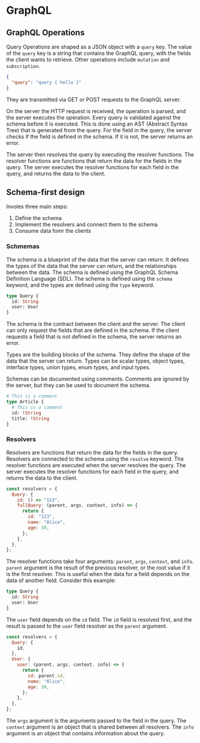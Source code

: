 # GraphQL

## GraphQL Operations

Query Operations are shaped as a JSON object with a `query` key. The value of the `query` key is a string that contains the GraphQL query, with the fields the client wants to retrieve. Other operations include `mutation` and `subscription`.

```json
{
  "query": "query { hello }"
}
```

They are transmitted via GET or POST requests to the GraphQL server.

On the server the HTTP request is received, the operation is parsed, and the server executes the operation. Every query is validated against the schema before it is executed. This is done using an AST (Abstract Syntax Tree) that is generated from the query. For the field in
the query, the server checks if the field is defined in the schema. If it is not, the server returns an error.

The server then resolves the query by executing the resolver functions. The resolver functions are functions that return the data for the fields in the query. The server executes the resolver functions for each field in the query, and returns the data to the client.

## Schema-first design

Involes three main steps:

1. Define the schema
2. Implement the resolvers and connect them to the schema
3. Consume data fomr the clients

### Schmemas

The schema is a blueprint of the data that the server can return. It defines the types of the data that the server can return, and the relationships between the data. The schema is defined using the GraphQL Schema Definition Language (SDL). The schema is defined using the `schema` keyword, and the types are defined using the `type` keyword.

```graphql
type Query {
  id: String
  user: User
}
```

The schema is the contract between the client and the server. The client can only request the fields that are defined in the schema. If the client requests a field that is not defined in the schema, the server returns an error.

Types are the building blocks of the schema. They define the shape of the data that the server can return. Types can be scalar types, object types, interface types, union types, enum types, and input types.

Schemas can be documented using comments. Comments are ignored by the server, but they can be used to document the schema.

```graphql
# This is a comment
type Article {
  # This is a comment
  id: !String
  title: !String
}
```

### Resolvers

Resolvers are functions that return the data for the fields in the query. Resolvers are connected to the schema using the `resolve` keyword. The resolver functions are executed when the server resolves the query. The server executes the resolver functions for each field in the query, and returns the data to the client.

```javascript
const resolvers = {
  Query: {
    id: () => "123",
    fullQuery: (parent, args, context, info) => {
      return {
        id: "123",
        name: "Alice",
        age: 30,
      };
    },
  },
};
```

The resolver functions take four arguments: `parent`, `args`, `context`, and `info`.
`parent` argument is the result of the previous resolver, or the root value if it is the first resolver. This is useful when the data for a field depends on the data of another field. Consider this example:

```graphql
type Query {
  id: String
  user: User
}
```

The `user` field depends on the `id` field. The `id` field is resolved first, and the result is passed to the `user` field resolver as the `parent` argument.

```javascript
const resolvers = {
  Query: {
    id,
  },
  User: {
    user: (parent, args, context, info) => {
      return {
        id: parent.id,
        name: "Alice",
        age: 30,
      };
    },
  },
};
```

The `args` argument is the arguments passed to the field in the query. The `context` argument is an object that is shared between all resolvers. The `info` argument is an object that contains information about the query.

